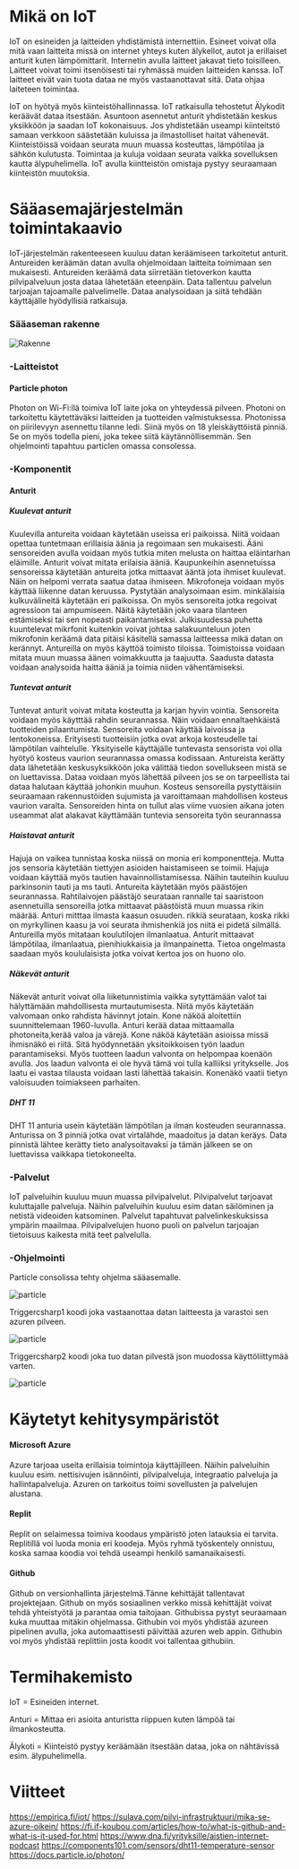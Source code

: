 # Mikä on IoT
IoT on esineiden ja laitteiden yhdistämistä internettiin. Esineet voivat olla mitä vaan laitteita missä on internet yhteys kuten älykellot, autot ja erillaiset anturit kuten lämpömittarit. Internetin avulla laitteet jakavat tieto toisilleen. Laitteet voivat toimi itsenöisesti tai ryhmässä muiden laitteiden kanssa. IoT laitteet eivät vain tuota dataa ne myös vastaanottavat sitä. Data ohjaa laiteteen toimintaa.

IoT on hyötyä myös kiinteistöhallinnassa. IoT ratkaisulla tehostetut Älykodit keräävät dataa itsestään. Asuntoon asennetut anturit yhdistetään keskus yksikköön ja saadan IoT kokonaisuus. Jos yhdistetään useampi kiinteitstö samaan verkkoon säästetään kuluissa ja ilmastolliset haitat vähenevät. Kiinteistöissä voidaan seurata muun muassa kosteuttas, lämpötilaa ja sähkön kulutusta. Toimintaa ja kuluja voidaan seurata vaikka sovelluksen kautta älypuhelimella. IoT avulla kiintteistön omistaja pystyy seuraamaan kiinteistön muutoksia.
# Sääasemajärjestelmän toimintakaavio
IoT-järjestelmän rakenteeseen kuuluu datan keräämiseen tarkoitetut anturit. Antureiden keräämän datan avulla ohjelmoidaan laitteita toimimaan sen mukaisesti. Antureiden keräämä data siirretään tietoverkon kautta pilvipalveluun josta dataa lähetetään eteenpäin. Data tallentuu palvelun tarjoajan tajoamalle palvelimelle. Dataa analysoidaan ja siitä tehdään käyttäjälle hyödyllisiä ratkaisuja.
### Sääaseman rakenne 
![Rakenne](/kuva.jpg)
### -Laitteistot
#### Particle photon
Photon on Wi-Fi:llä toimiva IoT laite joka on yhteydessä pilveen. Photoni on tarkoitettu käytettäväksi laitteiden ja tuotteiden valmistuksessa. Photonissa on piirilevyyn asennettu tilanne ledi. Siinä myös on 18 yleiskäyttöistä pinniä. Se on myös todella pieni, joka tekee siitä käytännöllisemmän. Sen ohjelmointi tapahtuu particlen omassa consolessa. 
### -Komponentit
#### Anturit 
##### Kuulevat anturit
Kuulevilla antureita voidaan käytetään useissa eri paikoissa. Niitä voidaan opettaa tuntetmaan erillaisia äänia ja regoimaan sen mukaisesti. Ääni sensoreiden avulla voidaan myös tutkia miten melusta on haittaa eläintarhan eläimille. Anturit voivat mitata erilaisia ääniä. Kaupunkeihin asennetuissa sensoreissa käytetään antureita jotka mittaavat ääntä jota ihmiset kuulevat. Näin on helpomi verrata saatua dataa ihmiseen. Mikrofoneja voidaan myös käyttää liikenne datan keruussa. Pystytään analysoimaan esim. minkälaisia kulkuvälineitä käytetään eri paikoissa. On myös sensoreita jotka regoivat agressioon tai ampumiseen. Näitä käytetään joko vaara tilanteen estämiseksi tai sen nopeasti paikantamiseksi. Julkisuudessa puhetta kuuntelevat mikrfonit kuitenkin voivat johtaa salakuunteluun joten mikrofonin keräämä data pitäisi käsitellä samassa laitteessa mikä datan on kerännyt. Antureilla on myös käyttöä toimisto tiloissa. Toimistoissa voidaan mitata muun muassa äänen voimakkuutta ja taajuutta. Saadusta datasta voidaan analysoida haitta ääniä ja toimia niiden vähentämiseksi.
##### Tuntevat anturit
Tuntevat anturit voivat mitata kosteutta ja karjan hyvin vointia. Sensoreita voidaan myös käytttää rahdin seurannassa. Näin voidaan ennaltaehkäistä tuotteiden pilaantumista. Sensoreita voidaan käyttää laivoissa ja lentokoneissa. Erityisesti tuotteisiin jotka ovat arkoja kosteudelle tai lämpötilan vaihtelulle. Yksityiselle käyttäjälle tuntevasta sensorista voi olla hyötyö kosteus vaurion seurannassa omassa kodissaan. Antureista kerätty data lähetetään keskusyksikköön joka välittää tiedon sovellukseen mistä se on luettavissa. Dataa voidaan myös lähettää pilveen jos se on tarpeellista tai dataa halutaan käyttää johonkin muuhun. Kosteus sensoreilla pystyttäisiin seuraamaan rakennustöiden sujumista ja varoittamaan mahdollisen kosteus vaurion varalta. Sensoreiden hinta on tullut alas viime vuosien aikana joten useammat alat alakavat käyttämään tuntevia sensoreita työn seurannassa
##### Haistavat anturit
Hajuja on vaikea tunnistaa koska niissä on monia eri komponentteja. Mutta jos sensoria käytetään tiettyjen asioiden haistamiseen se toimii. Hajuja voidaan käyttää myös tautien havainnollistamisessa. Näihin tauteihin kuuluu parkinsonin tauti ja ms tauti. Antureita käytetään myös päästöjen seurannassa. Rahtilaivojen päästäjö seurataan rannalle tai saaristoon asennetuilla sensoreilla jotka mittaavat päästöistä muun muassa rikin määrää. Anturi mitttaa ilmasta kaasun osuuden. rikkiä seurataan, koska rikki on myrkyllinen kaasu ja voi seurata ihmishenkiä jos niitä ei pidetä silmällä. Antureilla myös mitataan koulutilojen ilmanlaatua. Anturit mittaavat lämpötilaa, ilmanlaatua, pienihiukkaisia ja ilmanpainetta. Tietoa ongelmasta saadaan myös koululaisista jotka voivat kertoa jos on huono olo.
##### Näkevät anturit
Näkevät anturit voivat olla liiketunnistimia vaikka sytyttämään valot tai hälyttämään mahdollisesta murtautumisesta. Niitä myös käytetään valvomaan onko rahdista hävinnyt jotain. Kone näköä aloitettiin suunnittelemaan 1960-luvulla. Anturi kerää dataa mittaamalla photoneita,kerää valoa ja värejä. Kone näköä käytetään asioissa missä ihmisnäkö ei riitä. Sitä hyödynnetään yksitoikkoisen työn laadun parantamiseksi. Myös tuotteen laadun valvonta on helpompaa koenäön avulla. Jos laadun valvonta ei ole hyvä tämä voi tulla kalliiksi yritykselle. Jos laatu ei vastaa tilausta voidaan lasti lähettää takaisin. Konenäkö vaatii tietyn valoisuuden toimiakseen parhaiten.
##### DHT 11
DHT 11 anturia usein käytetään lämpötilan ja ilman kosteuden seurannassa. Anturissa on 3 pinniä jotka ovat virtalähde, maadoitus ja datan keräys. Data pinnistä lähtee kerätty tieto analysoitavaksi ja tämän jälkeen se on luettavissa vaikkapa tietokoneelta.
### -Palvelut
IoT palveluihin kuuluu muun muassa pilvipalvelut. Pilvipalvelut tarjoavat kuluttajalle palveluja. Näihin palveluihin kuuluu esim datan säilöminen ja netistä videoiden katsominen. Palvelut tapahtuvat palvelinkeskuksissa ympärin maailmaa. Pilvipalvelujen huono puoli on palvelun tarjoajan tietoisuus kaikesta mitä teet palvelulla. 
### -Ohjelmointi
Particle consolissa tehty ohjelma sääasemalle.

![particle](/particlec.jpg)

Triggercsharp1 koodi joka vastaanottaa datan laitteesta ja varastoi sen azuren pilveen.

![particle](/csharp1.jpg)

Triggercsharp2 koodi joka tuo datan pilvestä json muodossa käyttöliittymää varten.

![particle](/csharp2.jpg)

# Käytetyt kehitysympäristöt
#### Microsoft Azure
Azure tarjoaa useita erillaisia toimintoja käyttäjilleen. Näihin palveluihin kuuluu esim. nettisivujen isännöinti, pilvipalveluja, integraatio palveluja ja hallintapalveluja. Azuren on tarkoitus toimi sovellusten ja palvelujen alustana.
#### Replit
Replit on selaimessa toimiva koodaus ympäristö joten latauksia ei tarvita. Replitillä voi luoda monia eri koodeja. Myös ryhmä työskentely onnistuu, koska samaa koodia voi tehdä useampi henkilö samanaikaisesti.
#### Github
Github on versionhallinta järjestelmä.Tänne kehittäjät tallentavat projektejaan. Github on myös sosiaalinen verkko missä kehittäjät voivat tehdä yhteistyötä ja parantaa omia taitojaan. Githubissa pystyt seuraamaan kuka muuttaa mitäkin ohjelmassa. Githubin voi myös yhdistää azureen pipelinen avulla, joka automaattisesti päivittää azuren web appin. Githubin voi myös yhdistää replittiin josta koodit voi tallentaa githubiin.
# Termihakemisto
IoT = Esineiden internet.

Anturi = Mittaa eri asioita anturistta riippuen kuten lämpöä tai ilmankosteutta.

Älykoti = Kiinteistö pystyy keräämään itsestään dataa, joka on nähtävissä esim. älypuhelimella.

# Viitteet
https://empirica.fi/iot/
https://sulava.com/pilvi-infrastruktuuri/mika-se-azure-oikein/
https://fi.if-koubou.com/articles/how-to/what-is-github-and-what-is-it-used-for.html
https://www.dna.fi/yrityksille/aistien-internet-podcast
https://components101.com/sensors/dht11-temperature-sensor
https://docs.particle.io/photon/
